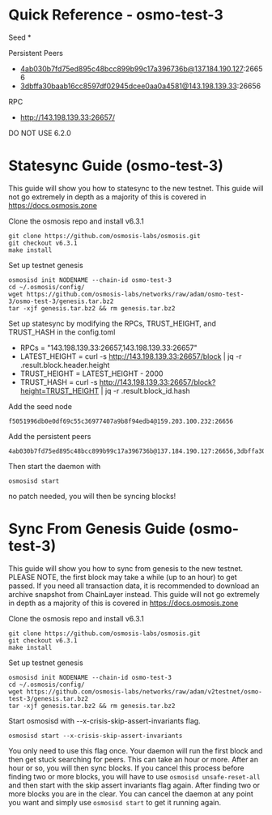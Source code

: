 # Quick Reference - osmo-test-3
Seed
* 

Persistent Peers
* 4ab030b7fd75ed895c48bcc899b99c17a396736b@137.184.190.127:26656
* 3dbffa30baab16cc8597df02945dcee0aa0a4581@143.198.139.33:26656

RPC
* http://143.198.139.33:26657/

DO NOT USE 6.2.0

# Statesync Guide (osmo-test-3)

This guide will show you how to statesync to the new testnet. This guide will not go extremely in depth as a majority of this is covered in https://docs.osmosis.zone

Clone the osmosis repo and install v6.3.1

```
git clone https://github.com/osmosis-labs/osmosis.git
git checkout v6.3.1
make install
```

Set up testnet genesis

```
osmosisd init NODENAME --chain-id osmo-test-3
cd ~/.osmosis/config/
wget https://github.com/osmosis-labs/networks/raw/adam/osmo-test-3/osmo-test-3/genesis.tar.bz2 
tar -xjf genesis.tar.bz2 && rm genesis.tar.bz2
```

Set up statesync by modifying the RPCs, TRUST_HEIGHT, and TRUST_HASH in the config.toml

- RPCs = "143.198.139.33:26657,143.198.139.33:26657"
- LATEST_HEIGHT = curl -s http://143.198.139.33:26657/block | jq -r .result.block.header.height
- TRUST_HEIGHT = LATEST_HEIGHT - 2000
- TRUST_HASH = curl -s http://143.198.139.33:26657/block?height=TRUST_HEIGHT | jq -r .result.block_id.hash

Add the seed node
```
f5051996db0e0df69c55c36977407a9b8f94edb4@159.203.100.232:26656 
```

Add the persistent peers
```
4ab030b7fd75ed895c48bcc899b99c17a396736b@137.184.190.127:26656,3dbffa30baab16cc8597df02945dcee0aa0a4581@143.198.139.33:26656
```

Then start the daemon with

```
osmosisd start
```

no patch needed, you will then be syncing blocks!

# Sync From Genesis Guide (osmo-test-3)

This guide will show you how to sync from genesis to the new testnet. PLEASE NOTE, the first block may take a while (up to an hour) to get passed. If you need all transaction data, it is recommended to download an archive snapshot from ChainLayer instead. This guide will not go extremely in depth as a majority of this is covered in https://docs.osmosis.zone

Clone the osmosis repo and install v6.3.1

```
git clone https://github.com/osmosis-labs/osmosis.git
git checkout v6.3.1
make install
```

Set up testnet genesis

```
osmosisd init NODENAME --chain-id osmo-test-3
cd ~/.osmosis/config/
wget https://github.com/osmosis-labs/networks/raw/adam/v2testnet/osmo-test-3/genesis.tar.bz2 
tar -xjf genesis.tar.bz2 && rm genesis.tar.bz2
```

Start osmosisd with --x-crisis-skip-assert-invariants flag.

```
osmosisd start --x-crisis-skip-assert-invariants
```

You only need to use this flag once. Your daemon will run the first block and then get stuck searching for peers. This can take an hour or more. After an hour or so, you will then sync blocks. If you cancel this process before finding two or more blocks, you will have to use `osmosisd unsafe-reset-all` and then start with the skip assert invariants flag again. After finding two or more blocks you are in the clear. You can cancel the daemon at any point you want and simply use `osmosisd start` to get it running again.